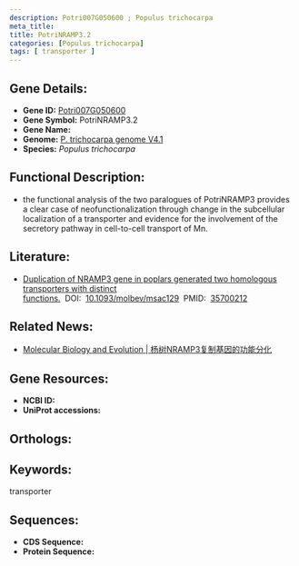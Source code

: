 ```yaml
---
description: Potri007G050600 ; Populus trichocarpa
meta_title:
title: PotriNRAMP3.2
categories: [Populus trichocarpa]
tags: [ transporter ]
---
```


## Gene Details:
- **Gene ID:**	[Potri007G050600]()
- **Gene Symbol:** PotriNRAMP3.2
- **Gene Name:** 
- **Genome:** [P. trichocarpa genome V4.1]()
- **Species:** *Populus trichocarpa*

## Functional Description:
   - the functional analysis of the two paralogues of PotriNRAMP3 provides a clear case of neofunctionalization through change in the subcellular localization of a transporter and evidence for the involvement of the secretory pathway in cell-to-cell transport of Mn.

## Literature:
   - [Duplication of NRAMP3 gene in poplars generated two homologous transporters with distinct functions.]( https://academic.oup.com/mbe/article/39/6/msac129/6608349?login=true)&nbsp;&nbsp;DOI:&nbsp;&nbsp;[10.1093/molbev/msac129](https://academic.oup.com/mbe/article/39/6/msac129/6608349?login=true)&nbsp;&nbsp;PMID:&nbsp;&nbsp;[35700212](https://pubmed.ncbi.nlm.nih.gov/35700212/)

## Related News:
   - [Molecular Biology and Evolution | 杨树NRAMP3复制基因的功能分化](https://mp.weixin.qq.com/s?__biz=Mzg3MDEwNDEyMg==&mid=2247532514&idx=1&sn=02ac8cbeb81b92148a68661510ca1de0&chksm=ce90d2b7f9e75ba1b99a693e90762d890f04e04ee7c34ac709ef6305201faeb3fc71ce32a99b&scene=27#wechat_redirect)

## Gene Resources:
- **NCBI ID:** [](https://www.ncbi.nlm.nih.gov/gene/?term=)
- **UniProt accessions:** [](https://www.uniprot.org/uniprotkb//entry)

## Orthologs:


## Keywords:
transporter

## Sequences:
- **CDS Sequence:**
- **Protein Sequence:**
